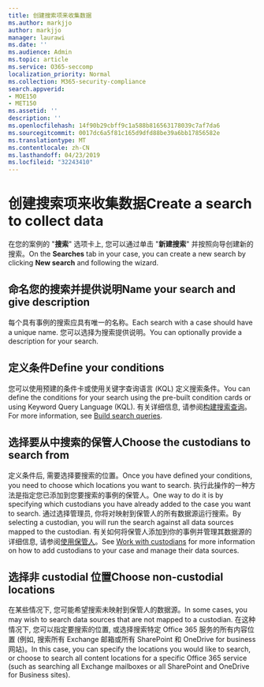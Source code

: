 ```yaml
---
title: 创建搜索项来收集数据
ms.author: markjjo
author: markjjo
manager: laurawi
ms.date: ''
ms.audience: Admin
ms.topic: article
ms.service: O365-seccomp
localization_priority: Normal
ms.collection: M365-security-compliance
search.appverid:
- MOE150
- MET150
ms.assetid: ''
description: ''
ms.openlocfilehash: 14f90b29cbff9c1a588b816563178039c7af7da6
ms.sourcegitcommit: 0017dc6a5f81c165d9dfd88be39a6bb17856582e
ms.translationtype: MT
ms.contentlocale: zh-CN
ms.lasthandoff: 04/23/2019
ms.locfileid: "32243410"
---
```

# <a name="create-a-search-to-collect-data"></a><span data-ttu-id="0dec2-102">创建搜索项来收集数据</span><span class="sxs-lookup"><span data-stu-id="0dec2-102">Create a search to collect data</span></span>

<span data-ttu-id="0dec2-103">在您的案例的 "**搜索**" 选项卡上, 您可以通过单击 "**新建搜索**" 并按照向导创建新的搜索。</span><span class="sxs-lookup"><span data-stu-id="0dec2-103">On the **Searches** tab in your case, you can create a new search by clicking **New search** and following the wizard.</span></span>

## <a name="name-your-search-and-give-description"></a><span data-ttu-id="0dec2-104">命名您的搜索并提供说明</span><span class="sxs-lookup"><span data-stu-id="0dec2-104">Name your search and give description</span></span>

<span data-ttu-id="0dec2-105">每个具有事例的搜索应具有唯一的名称。</span><span class="sxs-lookup"><span data-stu-id="0dec2-105">Each search with a case should have a unique name.</span></span> <span data-ttu-id="0dec2-106">您可以选择为搜索提供说明。</span><span class="sxs-lookup"><span data-stu-id="0dec2-106">You can optionally provide a description for your search.</span></span> 

## <a name="define-your-conditions"></a><span data-ttu-id="0dec2-107">定义条件</span><span class="sxs-lookup"><span data-stu-id="0dec2-107">Define your conditions</span></span>

<span data-ttu-id="0dec2-108">您可以使用预建的条件卡或使用关键字查询语言 (KQL) 定义搜索条件。</span><span class="sxs-lookup"><span data-stu-id="0dec2-108">You can define the conditions for your search using the pre-built condition cards or using Keyword Query Language (KQL).</span></span> <span data-ttu-id="0dec2-109">有关详细信息, 请参阅[构建搜索查询](building-search-queries.md)。</span><span class="sxs-lookup"><span data-stu-id="0dec2-109">For more information, see [Build search queries](building-search-queries.md).</span></span>

## <a name="choose-the-custodians-to-search-from"></a><span data-ttu-id="0dec2-110">选择要从中搜索的保管人</span><span class="sxs-lookup"><span data-stu-id="0dec2-110">Choose the custodians to search from</span></span>

<span data-ttu-id="0dec2-111">定义条件后, 需要选择要搜索的位置。</span><span class="sxs-lookup"><span data-stu-id="0dec2-111">Once you have defined your conditions, you need to choose which locations you want to search.</span></span> <span data-ttu-id="0dec2-112">执行此操作的一种方法是指定您已添加到您要搜索的事例的保管人。</span><span class="sxs-lookup"><span data-stu-id="0dec2-112">One way to do it is by specifying which custodians you have already added to the case you want to search.</span></span> <span data-ttu-id="0dec2-113">通过选择管理员, 你将对映射到保管人的所有数据源运行搜索。</span><span class="sxs-lookup"><span data-stu-id="0dec2-113">By selecting a custodian, you will run the search against all data sources mapped to the custodian.</span></span> <span data-ttu-id="0dec2-114">有关如何将保管人添加到你的事例并管理其数据源的详细信息, 请参阅[使用保管人](managing-custodians.md)。</span><span class="sxs-lookup"><span data-stu-id="0dec2-114">See [Work with custodians](managing-custodians.md) for more information on how to add custodians to your case and manage their data sources.</span></span>

## <a name="choose-non-custodial-locations"></a><span data-ttu-id="0dec2-115">选择非 custodial 位置</span><span class="sxs-lookup"><span data-stu-id="0dec2-115">Choose non-custodial locations</span></span>

<span data-ttu-id="0dec2-116">在某些情况下, 您可能希望搜索未映射到保管人的数据源。</span><span class="sxs-lookup"><span data-stu-id="0dec2-116">In some cases, you may wish to search data sources that are not mapped to a custodian.</span></span> <span data-ttu-id="0dec2-117">在这种情况下, 您可以指定要搜索的位置, 或选择搜索特定 Office 365 服务的所有内容位置 (例如, 搜索所有 Exchange 邮箱或所有 SharePoint 和 OneDrive for business 网站)。</span><span class="sxs-lookup"><span data-stu-id="0dec2-117">In this case, you can specify the locations you would like to search, or choose to search all content locations for a specific Office 365 service (such as searching all Exchange mailboxes or all SharePoint and OneDrive for Business sites).</span></span>